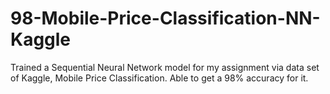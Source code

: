 # 98-Mobile-Price-Classification-NN-Kaggle
Trained a Sequential Neural Network model for my assignment via data set of Kaggle, Mobile Price Classification.
Able to get a 98% accuracy for it.

